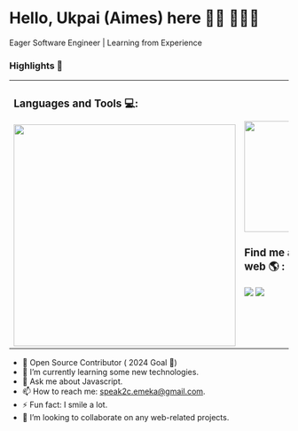 # Hello, Ukpai (Aimes) here  👋🏾 👩🏾‍💻

Eager Software Engineer | Learning from Experience

### Highlights 🌟


<table scrolling=no>
  <tr>
    <td>
      <h3>Languages and Tools 💻:</h3>
      <img src="https://github-readme-stats.vercel.app/api?username=mr-emeka&show_icons=true" width="400">
      <br>
    </td>
    <td>
       <img src="https://raw.githubusercontent.com/technicaldada/hackerpro/master/logo205x250.gif" height="200" wifdth="200">
      <h3> Find me around the web 🌎 :</h3>

[<img src="https://img.shields.io/badge/twitter-%231DA1F2.svg?&style=for-the-badge&logo=twitter&logoColor=white" />](https://twitter.com/aimes_js) [<img src="https://img.shields.io/badge/linkedin-%230077B5.svg?&style=for-the-badge&logo=linkedin&logoColor=white" />](https://www.linkedin.com/in/ukpai/) 
    </td>  
  </tr>
 </table>


- 🔭 Open Source Contributor ( 2024 Goal 🌟)  
- 🌱 I’m currently learning some new technologies. 
- 💬 Ask me about Javascript. 
- 📫 How to reach me: speak2c.emeka@gmail.com.
- ⚡ Fun fact: I smile a lot.
- 👯 I’m looking to collaborate on any web-related projects.

